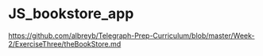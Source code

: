 # JS_bookstore_app

https://github.com/albreyb/Telegraph-Prep-Curriculum/blob/master/Week-2/ExerciseThree/theBookStore.md
